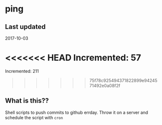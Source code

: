 # ping

## Last updated
2017-10-03

<<<<<<< HEAD
Incremented: 57
=======
Incremented: 211
>>>>>>> 75f78c925494371822899e9424571492e0a08f2f

## What is this?? 
Shell scripts to push commits to github errday. Throw it on a server and schedule the script with `cron`
